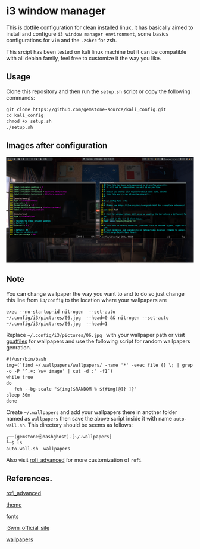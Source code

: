 # i3 window manager
This is dotfile configuration for clean installed linux, it has basically aimed to install and configure `i3 window manager environment`, some basics configurations for `vim` and the `.zshrc` for zsh.

This srcipt has been tested on kali linux machine but it can be compatible with all debian family, feel free to customize it the way you like.
## Usage 
Clone this repository and then run the `setup.sh` script or copy the following commands:
```
git clone https://github.com/gemstone-source/kali_config.git
cd kali_config
chmod +x setup.sh 
./setup.sh
```
## Images after configuration
![image](pictures/08.png)

## Note
You can change wallpaper the way you want to and to do so just change this line from `i3/config` to the location where your wallpapers are
```
exec --no-startup-id nitrogen  --set-auto  ~/.config/i3/pictures/06.jpg  --head=0 && nitrogen --set-auto ~/.config/i3/pictures/06.jpg  --head=1
```
Replace `~/.config/i3/pictures/06.jpg ` with your wallpaper path or visit [goatfiles](https://github.com/goatfiles/wallpapers) for wallpapers and use the following script for random wallpapers genration.
```
#!/usr/bin/bash
img=(`find ~/.wallpapers/wallpapers/ -name '*' -exec file {} \; | grep -o -P '^.+: \w+ image' | cut -d':' -f1`)
while true
do
   feh --bg-scale "${img[$RANDOM % ${#img[@]} ]}"
sleep 30m
done
```
Create `~/.wallpapers` and add your wallpapers there in another folder named as `wallpapers` then save the above script inside it with name `auto-wall.sh`. This directory should be seems as follows:
```
┌──(gemstone㉿hashghost)-[~/.wallpapers]
└─$ ls
auto-wall.sh  wallpapers
```

Also visit [rofi_advanced](https://github.com/adi1090x/rofi) for more customization of `rofi`

## References.
[rofi_advanced](https://github.com/adi1090x/rofi)

[theme](https://software.opensuse.org/download.html?project=home%3AHorst3180&package=arc-theme)

[fonts](https://github.com/supermarin/YosemiteSanFranciscoFont)

[i3wm_official_site](https://i3wm.org/)

[wallpapers](https://github.com/goatfiles/wallpapers)